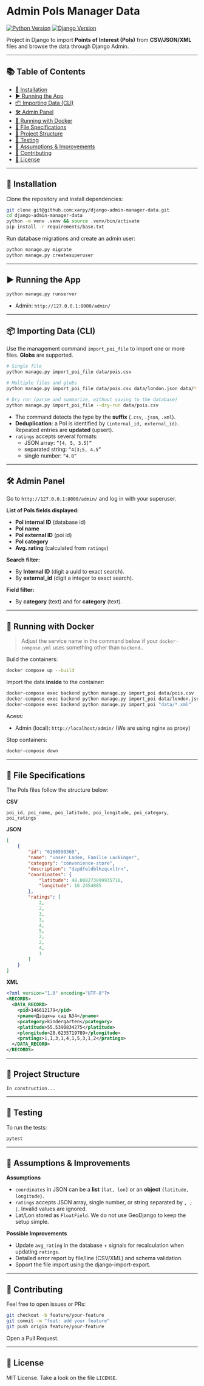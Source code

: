 # Admin PoIs Manager Data

[![Python Version](https://img.shields.io/badge/python-3.12-blue.svg)](https://www.python.org/)
[![Django Version](https://img.shields.io/badge/Django-5.2-green.svg)](https://www.djangoproject.com/)

Project in Django to import **Points of Interest (PoIs)** from **CSV/JSON/XML** files and browse the data through Django Admin.

---

## 📚 Table of Contents

- [🚀 Installation](#-installation)
- [▶️ Running the App](#️-running-the-app)
- [📦 Importing Data (CLI)](#-importing-data-cli)
- [🛠 Admin Panel](#-admin-panel)
- [🐳 Running with Docker](#-running-with-docker)
- [📄 File Specifications](#-file-specifications)
- [🧱 Project Structure](#-project-structure)
- [🧪 Testing](#-testing)
- [📝 Assumptions \& Improvements](#-assumptions--improvements)
- [🤝 Contributing](#-contributing)
- [🪪 License](#-license)

---

## 🚀 Installation

Clone the repository and install dependencies:

```bash
git clone git@github.com:xarpy/django-admin-manager-data.git
cd django-admin-manager-data
python -m venv .venv && source .venv/bin/activate
pip install -r requirements/base.txt
```

Run database migrations and create an admin user:

```bash
python manage.py migrate
python manage.py createsuperuser
```

---

## ▶️ Running the App

```bash
python manage.py runserver
```

- Admin: `http://127.0.0.1:8000/admin/`

---

## 📦 Importing Data (CLI)

Use the management command `import_poi_file` to import one or more files. **Globs** are supported.

```bash
# Single file
python manage.py import_poi_file data/pois.csv

# Multiple files and globs
python manage.py import_poi_file data/pois.csv data/london.json data/*.xml

# Dry run (parse and summarize, without saving to the database)
python manage.py import_poi_file --dry-run data/pois.csv
```

- The command detects the type by the **suffix** (`.csv`, `.json`, `.xml`).
- **Deduplication**: a PoI is identified by `(internal_id, external_id)`. Repeated entries are **updated** (upsert).
- `ratings` accepts several formats:
  - JSON array: `“[4, 5, 3.5]”`
  - separated string: `“4|3;5, 4.5”`
  - single number: `“4.0”`

---

## 🛠 Admin Panel

Go to `http://127.0.0.1:8000/admin/` and log in with your superuser.

**List of PoIs fields displayed:**

- **PoI internal ID** (database id)
- **PoI name**
- **PoI external ID** (poi id)
- **PoI category**
- **Avg. rating** (calculated from `ratings`)

**Search filter:**

- By **Internal ID** (digit a uuid to exact search).
- By **external_id** (digit a integer to exact search).

**Field filter:**

- By **category** (text) and for **category** (text).

---

## 🐳 Running with Docker

> Adjust the service name in the command below if your `docker-compose.yml` uses something other than `backend`..

Build the containers:

```bash
docker compose up --build
```

Import the data **inside** to the container:

```bash
docker-compose exec backend python manage.py import_poi data/pois.csv
docker-compose exec backend python manage.py import_poi data/london.json
docker-compose exec backend python manage.py import_poi "data/*.xml"
```

Acess:

- Admin (local): `http://localhost/admin/` (We are using nginx as proxy)

Stop containers:

```bash
docker-compose down
```

---

## 📄 File Specifications

The PoIs files follow the structure below:

**CSV**

```
poi_id, poi_name, poi_latitude, poi_longitude, poi_category, poi_ratings
```

**JSON**

```json
[
    {
        "id": "6166590368",
        "name": "unser Laden, Familie Lackinger",
        "category": "convenience-store",
        "description": "dzpdfeldblkzqcxltrn",
        "coordinates": {
            "latitude": 48.008273899935716,
            "longitude": 16.2454885
        },
        "ratings": [
            2,
            2,
            3,
            3,
            4,
            5,
            2,
            2,
            4,
            1
        ]
    }
]
```

**XML**

```xml
<?xml version="1.0" encoding="UTF-8"?>
<RECORDS>
  <DATA_RECORD>
    <pid>146612179</pid>
    <pname>Дзіцячы сад №34</pname>
    <pcategory>kindergarten</pcategory>
    <platitude>55.5390834275</platitude>
    <plongitude>28.6235719789</plongitude>
    <pratings>1,1,3,1,4,1,5,3,1,2</pratings>
  </DATA_RECORD>
</RECORDS>
```

---

## 🧱 Project Structure

```
In construction...
```

---

## 🧪 Testing

To run the tests:

```bash
pytest
```

---

## 📝 Assumptions & Improvements

**Assumptions**

- `coordinates` in JSON can be a **list** `[lat, lon]` or an **object** `{latitude, longitude}`.
- `ratings` accepts JSON array, single number, or string separated by `, ; |`. Invalid values are ignored.
- Lat/Lon stored as `FloatField`. We do not use GeoDjango to keep the setup simple.

**Possible Improvements**

- Update `avg_rating` in the database + signals for recalculation when updating `ratings`.
- Detailed error report by file/line (CSV/XML) and schema validation.
- Spport the file import using the django-import-export.

---

## 🤝 Contributing

Feel free to open issues or PRs:

```bash
git checkout -b feature/your-feature
git commit -m "feat: add your feature"
git push origin feature/your-feature
```

Open a Pull Request.

---

## 🪪 License

MIT License. Take a look on the file `LICENSE`.
